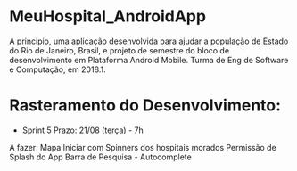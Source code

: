 # MeuHospital_AndroidApp
A principio, uma aplicação desenvolvida para ajudar a população de Estado do Rio de Janeiro, Brasil, e projeto de semestre do bloco de desenvolvimento em Plataforma Android Mobile. Turma de Eng de Software e Computação, em 2018.1.


# Rasteramento do Desenvolvimento:

- Sprint 5
Prazo: 21/08 (terça) - 7h

A fazer:
	Mapa Iniciar com Spinners dos hospitais morados
	Permissão de <location>
	Splash do App 
	Barra de Pesquisa - Autocomplete

